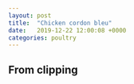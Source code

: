 ```yaml
---
layout: post
title:  "Chicken cordon bleu"
date:   2019-12-22 12:00:08 +0000
categories: poultry
---
```


## From clipping